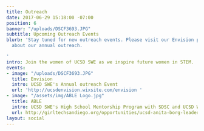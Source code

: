 ```yaml
---
title: Outreach
date: 2017-06-29 15:18:00 -07:00
position: 6
banner: "/uploads/DSCF3693.JPG"
subtitle: Upcoming Outreach Events
blurb: 'Stay tuned for new outreach events. Please visit our Envision page to learn
  about our annual outreach.

'
intro: Join the women of UCSD SWE as we inspire future women in STEM.
events:
- image: "/uploads/DSCF3693.JPG"
  title: Envision
  intro: UCSD SWE's Annual outreach Event
  url: 'http://ucsdenvision.wixsite.com/envision '
- image: "/assets/img/ABLE Logo.jpg"
  title: ABLE
  intro: UCSD SWE's High School Mentorship Program with SDSC and UCSD WIC
  url: http://girltechsandiego.org/opportunities/ucsd-anita-borg-leadership-and-engagement-able-program/
layout: social
---
```



